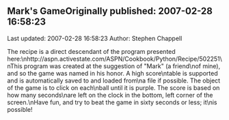 ## Mark's GameOriginally published: 2007-02-28 16:58:23 
Last updated: 2007-02-28 16:58:23 
Author: Stephen Chappell 
 
The recipe is a direct descendant of the program presented here:\nhttp://aspn.activestate.com/ASPN/Cookbook/Python/Recipe/502251\nThis program was created at the suggestion of "Mark" (a friend\nof mine), and so the game was named in his honor. A high score\ntable is supported and is automatically saved to and loaded from\na file if possible. The object of the game is to click on each\nball until it is purple. The score is based on how many seconds\nare left on the clock in the bottom, left corner of the screen.\nHave fun, and try to beat the game in sixty seconds or less; it\nis possible!